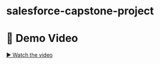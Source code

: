 # salesforce-capstone-project

# 🎥 Demo Video

[▶ Watch the video](https://drive.google.com/file/d/1lIQ40z7lY3aF-rT7UqRl-wIySjlBhbjY/preview)

